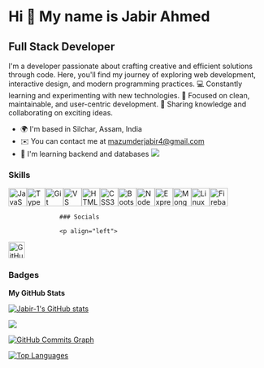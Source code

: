 Hi 👋 My name is Jabir Ahmed
============================

Full Stack Developer
--------------------

I'm a developer passionate about crafting creative and efficient solutions through code. Here, you'll find my journey of exploring web development, interactive design, and modern programming practices. 💻 Constantly learning and experimenting with new technologies. 🚀 Focused on clean, maintainable, and user-centric development. 🌟 Sharing knowledge and collaborating on exciting ideas.

*   🌍  I'm based in Silchar, Assam, India
*   ✉️  You can contact me at [mazumderjabir4@gmail.com](mailto:mazumderjabir4@gmail.com)
*   🧠  I'm learning backend and databases
<a href="https://www.github.com/Jabir-1" target="_blank" rel="noreferrer"><img
                  src="https://img.shields.io/github/followers/Jabir-1?logo=github&style=for-the-badge&color=0891b2&labelColor=0f172a" /></a>

### Skills 
<p align="left">
<a href="https://developer.mozilla.org/en-US/docs/Web/JavaScript" target="_blank" rel="noreferrer"><img src="https://raw.githubusercontent.com/danielcranney/readme-generator/main/public/icons/skills/javascript-colored.svg" width="36" height="36" alt="JavaScript" /></a><a href="https://www.typescriptlang.org/" target="_blank" rel="noreferrer"><img src="https://raw.githubusercontent.com/danielcranney/readme-generator/main/public/icons/skills/typescript-colored.svg" width="36" height="36" alt="TypeScript" /></a><a href="https://git-scm.com/" target="_blank" rel="noreferrer"><img src="https://raw.githubusercontent.com/danielcranney/readme-generator/main/public/icons/skills/git-colored.svg" width="36" height="36" alt="Git" /></a><a href="https://code.visualstudio.com/" target="_blank" rel="noreferrer"><img src="https://raw.githubusercontent.com/danielcranney/readme-generator/main/public/icons/skills/visualstudiocode.svg" width="36" height="36" alt="VS Code" /></a><a href="https://developer.mozilla.org/en-US/docs/Glossary/HTML5" target="_blank" rel="noreferrer"><img src="https://raw.githubusercontent.com/danielcranney/readme-generator/main/public/icons/skills/html5-colored.svg" width="36" height="36" alt="HTML5" /></a><a href="https://www.w3.org/TR/CSS/#css" target="_blank" rel="noreferrer"><img src="https://raw.githubusercontent.com/danielcranney/readme-generator/main/public/icons/skills/css3-colored.svg" width="36" height="36" alt="CSS3" /></a><a href="https://getbootstrap.com/" target="_blank" rel="noreferrer"><img src="https://raw.githubusercontent.com/danielcranney/readme-generator/main/public/icons/skills/bootstrap-colored.svg" width="36" height="36" alt="Bootstrap" /></a><a href="https://nodejs.org/en/" target="_blank" rel="noreferrer"><img src="https://raw.githubusercontent.com/danielcranney/readme-generator/main/public/icons/skills/nodejs-colored.svg" width="36" height="36" alt="NodeJS" /></a><a href="https://expressjs.com/" target="_blank" rel="noreferrer"><img src="https://raw.githubusercontent.com/danielcranney/readme-generator/main/public/icons/skills/express-colored.svg" width="36" height="36" alt="Express" /></a><a href="https://www.mongodb.com/" target="_blank" rel="noreferrer"><img src="https://raw.githubusercontent.com/danielcranney/readme-generator/main/public/icons/skills/mongodb-colored.svg" width="36" height="36" alt="MongoDB" /></a><a href="https://www.linux.org" target="_blank" rel="noreferrer"><img src="https://raw.githubusercontent.com/danielcranney/readme-generator/main/public/icons/skills/linux-colored.svg" width="36" height="36" alt="Linux" /></a><a href="https://firebase.com/" target="_blank" rel="noreferrer"><img src="https://raw.githubusercontent.com/danielcranney/readme-generator/main/public/icons/skills/firebase-colored.svg" width="36" height="36" alt="Firebase" /></a>
                    </p>
                    

                  ### Socials
                  
                  <p align="left">
  <a href="https://www.github.com/Jabir-1" target="_blank" rel="noreferrer">
    <img 
      src="https://raw.githubusercontent.com/danielcranney/readme-generator/main/public/icons/socials/github.svg" 
      width="32" 
      height="32" 
      alt="GitHub" 
    />
  </a>
</p>


### Badges

<b>My GitHub Stats</b>

<a href="http://www.github.com/Jabir-1"><img src="https://github-readme-stats.vercel.app/api?username=Jabir-1&show_icons=true&hide=&count_private=true&title_color=f97316&text_color=ffffff&icon_color=0891b2&bg_color=0f172a&hide_border=true&show_icons=true" alt="Jabir-1's GitHub stats" /></a>

<a href="http://www.github.com/Jabir-1"><img src="https://github-readme-streak-stats.herokuapp.com/?user=Jabir-1&stroke=ffffff&background=0f172a&ring=f97316&fire=f97316&currStreakNum=ffffff&currStreakLabel=f97316&sideNums=ffffff&sideLabels=ffffff&dates=ffffff&hide_border=true" /></a>

<a href="http://www.github.com/Jabir-1"><img src="https://github-readme-activity-graph.cyclic.app/graph?username=Jabir-1&bg_color=0f172a&color=ffffff&line=0891b2&point=ffffff&area_color=0f172a&area=true&hide_border=true&custom_title=GitHub%20Commits%20Graph" alt="GitHub Commits Graph" /></a>

<a href="https://github.com/Jabir-1" align="left"><img src="https://github-readme-stats.vercel.app/api/top-langs/?username=Jabir-1&langs_count=10&title_color=f97316&text_color=ffffff&icon_color=0891b2&bg_color=0f172a&hide_border=true&locale=en&custom_title=Top%20%Languages" alt="Top Languages" /></a>
